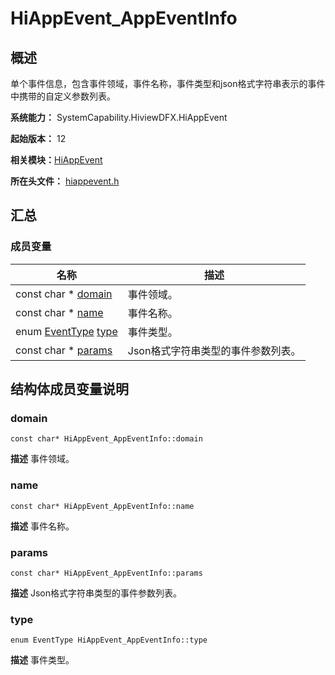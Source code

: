 # HiAppEvent_AppEventInfo


## 概述

单个事件信息，包含事件领域，事件名称，事件类型和json格式字符串表示的事件中携带的自定义参数列表。

**系统能力：** SystemCapability.HiviewDFX.HiAppEvent

**起始版本：** 12

**相关模块：**[HiAppEvent](_hi_app_event.md)

**所在头文件：** [hiappevent.h](hiappevent_8h.md)

## 汇总


### 成员变量

| 名称 | 描述 | 
| -------- | -------- |
| const char \* [domain](#domain) | 事件领域。  | 
| const char \* [name](#name) | 事件名称。  | 
| enum [EventType](_hi_app_event.md#eventtype) [type](#type) | 事件类型。  | 
| const char \* [params](#params) | Json格式字符串类型的事件参数列表。  | 


## 结构体成员变量说明


### domain

```
const char* HiAppEvent_AppEventInfo::domain
```
**描述**
事件领域。


### name

```
const char* HiAppEvent_AppEventInfo::name
```
**描述**
事件名称。


### params

```
const char* HiAppEvent_AppEventInfo::params
```
**描述**
Json格式字符串类型的事件参数列表。


### type

```
enum EventType HiAppEvent_AppEventInfo::type
```
**描述**
事件类型。
